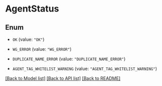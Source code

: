 # AgentStatus

## Enum


* `OK` (value: `"OK"`)

* `WG_ERROR` (value: `"WG_ERROR"`)

* `DUPLICATE_NAME_ERROR` (value: `"DUPLICATE_NAME_ERROR"`)

* `AGENT_TAG_WHITELIST_WARNING` (value: `"AGENT_TAG_WHITELIST_WARNING"`)


[[Back to Model list]](../README.md#documentation-for-models) [[Back to API list]](../README.md#documentation-for-api-endpoints) [[Back to README]](../README.md)


